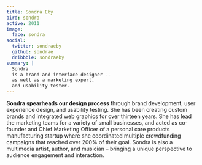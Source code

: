 ```yaml
---
title: Sondra Eby
bird: sondra
active: 2011
image:
  face: sondra
social:
  twitter: sondraeby
  github: sondrae
  dribbble: sondraeby
summary: |
  Sondra
  is a brand and interface designer --
  as well as a marketing expert,
  and usability tester.
---
```


**Sondra spearheads our design process**
through brand development, user experience design, and usability testing.
She has been creating custom brands
and integrated web graphics for over thirteen years.
She has lead the marketing teams
for a variety of small businesses,
and acted as co-founder and Chief Marketing Officer
of a personal care products manufacturing startup
where she coordinated multiple crowdfunding campaigns
that reached over 200% of their goal.
Sondra is also a multimedia artist, author, and musician –
bringing a unique perspective
to audience engagement and interaction.
